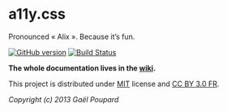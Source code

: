 a11y.css
========

Pronounced « Alix ». Because it’s fun.

[![GitHub version](https://badge.fury.io/gh/ffoodd%2Fa11y.css.svg)](https://badge.fury.io/gh/ffoodd%2Fa11y.css)
[![Build Status](https://travis-ci.org/ffoodd/a11y.css.svg?branch=master)](https://travis-ci.org/ffoodd/a11y.css)

**The whole documentation lives in the [wiki](https://github.com/ffoodd/a11y.css/wiki).**

This project is distributed under [MIT](http://opensource.org/licenses/MIT "The MIT licence") license and [CC BY 3.0 FR](http://creativecommons.org/licenses/by/3.0/fr/).

*Copyright (c) 2013 Gaël Poupard*
